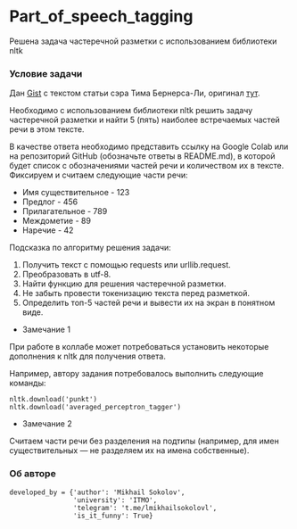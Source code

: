 # Part_of_speech_tagging
Решена задача частеречной разметки с использованием библиотеки nltk

### Условие задачи

Дан <a href = https://gist.githubusercontent.com/nzhukov/b66c831ea88b4e5c4a044c952fb3e1ae/raw/7935e52297e2e85933e41d1fd16ed529f1e689f5/A%2520Brief%2520History%2520of%2520the%2520Web.txt>Gist</a> с текстом статьи сэра Тима Бернерса-Ли, оригинал <a href =https://www.w3.org/DesignIssues/TimBook-old/History.html>тут</a>.

<p>Необходимо с использованием библиотеки nltk решить задачу частеречной разметки и найти 5 (пять) наиболее встречаемых частей речи в этом тексте.</p>

<p>В качестве ответа необходимо представить ссылку на Google Colab или на репозиторий GitHub (обозначьте ответы в README.md), в которой будет список с обозначениями частей речи и количеством их в тексте. Фиксируем и считаем следующие части речи:</p>

- Имя существительное - 123
- Предлог - 456
- Прилагательное - 789
- Междометие - 89
- Наречие - 42

<p>Подсказка по алгоритму решения задачи:</p>

1. Получить текст с помощью requests или urllib.request.
2. Преобразовать в utf-8.
3. Найти функцию для решения частеречной разметки.
4. Не забыть провести токенизацию текста перед разметкой.
5. Определить топ-5 частей речи и вывести их на экран в понятном виде.




- Замечание 1

<p>При работе в коллабе может потребоваться установить некоторые дополнения к nltk для получения ответа.</p>
<p>Например, автору задания потребовалось выполнить следующие команды:</p>

```
nltk.download('punkt')
nltk.download('averaged_perceptron_tagger')
```

- Замечание 2

<p>Считаем части речи без разделения на подтипы (например, для имен существительных — не разделяем их на имена собственные).</p>

### Об авторе
```
developed_by = {'author': 'Mikhail Sokolov',
                'university': 'ITMO',
                'telegram': 't.me/lmikhailsokolovl',
                'is_it_funny': True}
```
